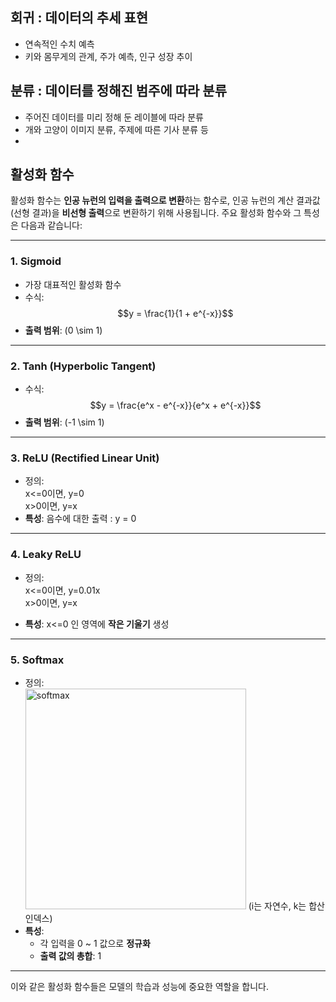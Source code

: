 ## 회귀 : 데이터의 추세 표현  
- 연속적인 수치 예측
- 키와 몸무게의 관계, 주가 예측, 인구 성장 추이  
## 분류 : 데이터를 정해진 범주에 따라 분류  
- 주어진 데이터를 미리 정해 둔 레이블에 따라 분류
- 개와 고양이 이미지 분류, 주제에 따른 기사 분류 등
- 
## 활성화 함수

활성화 함수는 **인공 뉴런의 입력을 출력으로 변환**하는 함수로, 인공 뉴런의 계산 결과값(선형 결과)을 **비선형 출력**으로 변환하기 위해 사용됩니다. 주요 활성화 함수와 그 특성은 다음과 같습니다:

---

### 1. **Sigmoid**
- 가장 대표적인 활성화 함수
- 수식:  
  $$y = \frac{1}{1 + e^{-x}}$$
- **출력 범위**: \(0 \sim 1\)

---

### 2. **Tanh (Hyperbolic Tangent)**
- 수식:  
  $$y = \frac{e^x - e^{-x}}{e^x + e^{-x}}$$
- **출력 범위**: \(-1 \sim 1\)

---

### 3. **ReLU (Rectified Linear Unit)**
- 정의:  
  x<=0이면, y=0  
  x>0이면, y=x  
- **특성**: 음수에 대한 출력 : y = 0
  
---

### 4. **Leaky ReLU**
- 정의:  
  x<=0이면, y=0.01x  
  x>0이면, y=x  
  
- **특성**: x<=0 인 영역에 **작은 기울기** 생성

---

### 5. **Softmax**
- 정의:  
  <img width="353" alt="softmax" src="https://github.com/user-attachments/assets/eda85c04-4262-4659-8e03-a80807ce741a" />
  (i는 자연수, k는 합산 인덱스)
- **특성**:  
  - 각 입력을 0 ~ 1 값으로 **정규화**  
  - **출력 값의 총합**: 1

---

이와 같은 활성화 함수들은 모델의 학습과 성능에 중요한 역할을 합니다.
